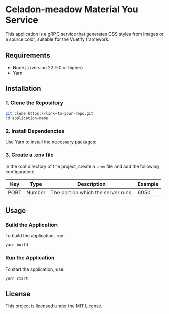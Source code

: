 # Celadon-meadow Material You Service

This application is a gRPC service that generates CSS styles from images or a source color, suitable for the Vuetify framework.

## Requirements

- Node.js (version 22.9.0 or higher)
- Yarn

## Installation

### 1. **Clone the Repository**

```bash
git clone https://link-to-your-repo.git
cd application-name
```

### 2. **Install Dependencies**

Use Yarn to install the necessary packages:

### 3. **Create a .env file**

In the root directory of the project, create a `.env` file and add the following configuration:

| Key  | Type   | Description                        | Example |
| ---- | ------ | ---------------------------------- | ------- |
| PORT | Number | The port on which the server runs. | 6050    |

## Usage

### Build the Application

To build the application, run:

```bash
yarn build
```

### Run the Application

To start the application, use:

```bash
yarn start
```

## License

This project is licensed under the MIT License.
